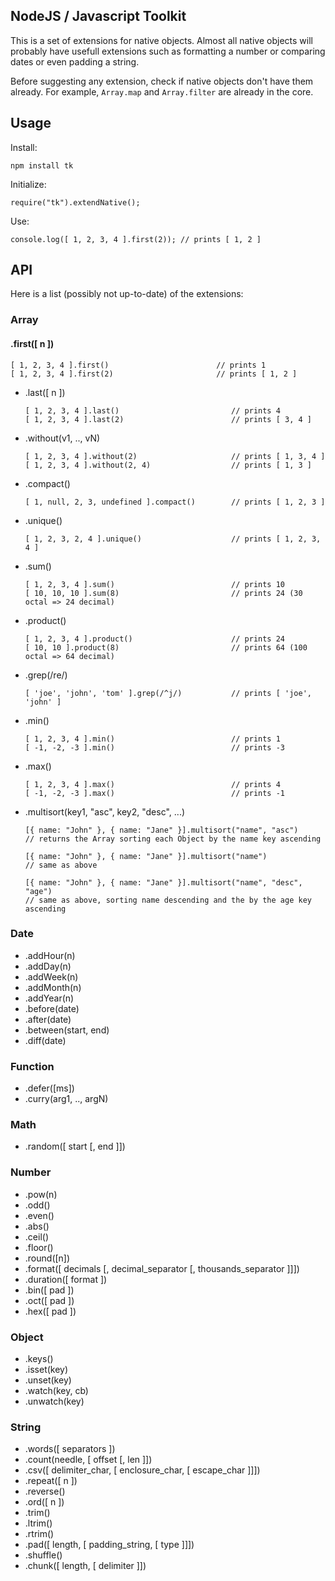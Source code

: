 ## NodeJS / Javascript Toolkit

This is a set of extensions for native objects. Almost all native objects will probably have usefull
extensions such as formatting a number or comparing dates or even padding a string.

Before suggesting any extension, check if native objects don't have them already. For example,
`Array.map` and `Array.filter` are already in the core.

## Usage

Install:

    npm install tk

Initialize:

    require("tk").extendNative();

Use:

    console.log([ 1, 2, 3, 4 ].first(2)); // prints [ 1, 2 ]

## API

Here is a list (possibly not up-to-date) of the extensions:

### Array

#### .first([ n ])

    [ 1, 2, 3, 4 ].first()                        // prints 1
    [ 1, 2, 3, 4 ].first(2)                       // prints [ 1, 2 ]
  
- .last([ n ])
  
      [ 1, 2, 3, 4 ].last()                         // prints 4
      [ 1, 2, 3, 4 ].last(2)                        // prints [ 3, 4 ]
  
- .without(v1, .., vN)
  
      [ 1, 2, 3, 4 ].without(2)                     // prints [ 1, 3, 4 ]
      [ 1, 2, 3, 4 ].without(2, 4)                  // prints [ 1, 3 ]
  
- .compact()
  
      [ 1, null, 2, 3, undefined ].compact()        // prints [ 1, 2, 3 ]
  
- .unique()
  
      [ 1, 2, 3, 2, 4 ].unique()                    // prints [ 1, 2, 3, 4 ]
  
- .sum()
  
      [ 1, 2, 3, 4 ].sum()                          // prints 10
      [ 10, 10, 10 ].sum(8)                         // prints 24 (30 octal => 24 decimal)
  
- .product()
  
      [ 1, 2, 3, 4 ].product()                      // prints 24
      [ 10, 10 ].product(8)                         // prints 64 (100 octal => 64 decimal)
  
- .grep(/re/)
  
      [ 'joe', 'john', 'tom' ].grep(/^j/)           // prints [ 'joe', 'john' ]
  
- .min()
  
      [ 1, 2, 3, 4 ].min()                          // prints 1
      [ -1, -2, -3 ].min()                          // prints -3
  
- .max()
  
      [ 1, 2, 3, 4 ].max()                          // prints 4
      [ -1, -2, -3 ].max()                          // prints -1
  
- .multisort(key1, "asc", key2, "desc", ...)
  
      [{ name: "John" }, { name: "Jane" }].multisort("name", "asc")
      // returns the Array sorting each Object by the name key ascending

      [{ name: "John" }, { name: "Jane" }].multisort("name")
      // same as above

      [{ name: "John" }, { name: "Jane" }].multisort("name", "desc", "age")
      // same as above, sorting name descending and the by the age key ascending
  

### Date

- .addHour(n)
- .addDay(n)
- .addWeek(n)
- .addMonth(n)
- .addYear(n)
- .before(date)
- .after(date)
- .between(start, end)
- .diff(date)

### Function

- .defer([ms])
- .curry(arg1, .., argN)

### Math

- .random([ start [, end ]])

### Number

- .pow(n)
- .odd()
- .even()
- .abs()
- .ceil()
- .floor()
- .round([n])
- .format([ decimals [, decimal_separator [, thousands_separator ]]])
- .duration([ format ])
- .bin([ pad ])
- .oct([ pad ])
- .hex([ pad ])

### Object

- .keys()
- .isset(key)
- .unset(key)
- .watch(key, cb)
- .unwatch(key)

### String

- .words([ separators ])
- .count(needle, [ offset [, len ]])
- .csv([ delimiter_char, [ enclosure_char, [ escape_char ]]])
- .repeat([ n ])
- .reverse()
- .ord([ n ])
- .trim()
- .ltrim()
- .rtrim()
- .pad([ length, [ padding_string, [ type ]]])
- .shuffle()
- .chunk([ length, [ delimiter ]])
